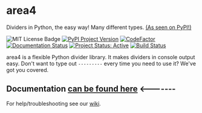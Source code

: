 # area4

Dividers in Python, the easy way!  Many different types.  [(As seen on PyPI!)](https://pypi.org/project/area4)  

![MIT License Badge](https://img.shields.io/badge/license-MIT-green.svg)
[![PyPI Project Version](https://badge.fury.io/py/area4.svg)](https://pypi.org/project/area4)
[![CodeFactor](https://www.codefactor.io/repository/github/rdil/area4/badge)](https://www.codefactor.io/repository/github/rdil/area4)
[![Documentation Status](https://readthedocs.org/projects/area4/badge/?version=latest)](https://area4.readthedocs.io/en/latest/?badge=latest)
[![Project Status: Active](https://www.repostatus.org/badges/latest/active.svg)](https://www.repostatus.org/#active)
[![Build Status](https://api.cirrus-ci.com/github/RDIL/area4.svg)](https://cirrus-ci.com/github/RDIL/area4)  

area4 is a flexible Python divider library. It makes dividers in console output easy. Don't want to type out `---------` every time you need to use it? We've got you covered.  

## **Documentation** [can be found here](https://area4.readthedocs.io/en/stable/) <-------  

For help/troubleshooting see our [wiki](https://github.com/RDIL/area4/wiki).  

